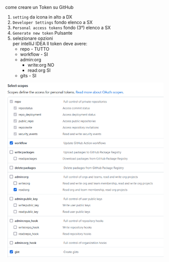 come creare un Token su GitHub
1. `setting` da icona in alto a DX
2. `Developer Settings` fondo elenco a SX
3. `Personal access tokens` fondo (3°) elenco a SX
4. `Generate new token` Pulsante
5. selezionare opzioni  
per intelliJ IDEA Il token deve avere:
   - repo      - TUTTO
   - workflow  - SI
   - admin:org  
     - write:org   NO  
     - read:org    SI
   - gits      - SI

![attributi token](./Scopes_define_the_access_for_personal_token.png)